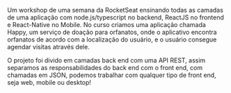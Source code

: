 Um workshop de uma semana da RocketSeat ensinando todas as camadas de uma aplicação com node.js/typescript no backend, ReactJS no frontend e React-Native no Mobile. No curso
criamos uma aplicação chamada Happy, um serviço de doação para orfanatos, onde o aplicativo encontra orfanatos de acordo com a localização do usuário, e o usuário consegue agendar
visitas através dele. 

O projeto foi divido em camadas back end com uma API REST, assim separamos as responsabilidades do back end com o front end, com chamadas em JSON, podemos trabalhar com qualquer tipo de front end, seja web, mobile ou desktop!
